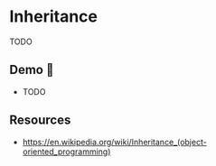 # Inheritance

TODO

## Demo 🎉

* TODO

## Resources

* <https://en.wikipedia.org/wiki/Inheritance_(object-oriented_programming)>
